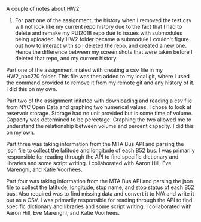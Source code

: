 A couple of notes about HW2:
1) For part one of the assignment, the history when I removed the test.csv will not look like my current repo history due to the fact that 
I had to delete and remake my PUI2018 repo due to issues with submodules being uploaded. My HW2 folder became a submodule I couldn't figure
out how to interact with so I deleted the repo, and created a new one. Hence the difference between my screen shots that were taken 
before I deleted that repo, and my current history.

Part one of the assignment iniated with creating a csv file in my HW2_nbc270 folder. This file was then added to my local git, where I used the command provided to remove it from my remote git and any history of it. I did this on my own. 

Part two of the assignment initated with downloading and reading a csv file from NYC Open Data and graphing two numerical values. I chose 
to look at reservoir storage. Storage had no unit provided but is some time of volume. Capacity was determined to be percetage. Graphing the two allowed me to understand the relationship between volume and percent capacity. I did this on my own. 

Part three was taking information from the MTA Bus API and parsing the json file to collect the latitude and longitude of each B52 bus. I was primarily responsible for reading through the API to find specific dictionary and libraries and some script writing. I collaborated with Aaron Hill, Eve Marenghi, and Katie Voorhees.

Part four was taking information from the MTA Bus API and parsing the json file to collect the latitude, longitude, stop name, and stop status of each B52 bus. Also required was to find missing data and convert it to N/A and write it out as a CSV. I was primarily responsible for reading through the API to find specific dictionary and libraries and some script writing. I collaborated with Aaron Hill, Eve Marenghi, and Katie Voorhees.
